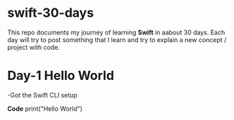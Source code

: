 # swift-30-days
This repo documents my journey of learning **Swift** in aabout 30 days. Each day will try to post something that I learn and try to explain a new concept / project with code.

# Day-1  Hello World
-Got the Swift CLI setup

**Code**
print("Hello World")
